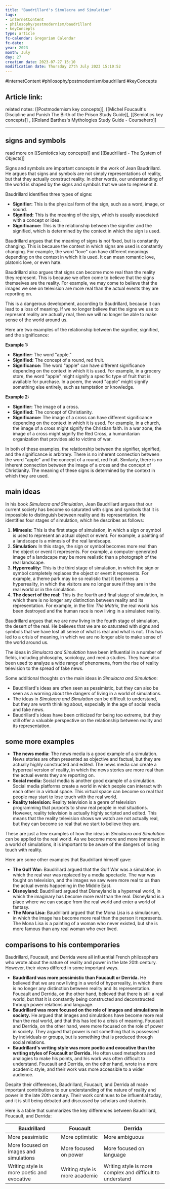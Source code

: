```yaml
---
title: "Baudrillard's Simulacra and Simulation"
tags:
- internetContent
- philosophy/postmodernism/baudrillard
- keyConcepts
type: article
fc-calendar: Gregorian Calendar
fc-date: 
year: 2023
month: July
day: 27
creation date: 2023-07-27 15:10
modification date: Thursday 27th July 2023 15:10:52
---
```


#internetContent #philosophy/postmodernism/baudrillard #keyConcepts 
## Article link:

related notes: [[Postmodernism key concepts]], [[Michel Foucault's Discipline and Punish The Birth of the Prison Study Guide]], [[Semiotics key concepts]] , [[Roland Barthes's Mythologies Study Guide - Coursehero]]
_____

## signs and symbols 

read more on [[Semiotics key concepts]] and [[Baudrillard - The System of Objects]] 

Signs and symbols are important concepts in the work of Jean Baudrillard. He argues that signs and symbols are not simply representations of reality, but that they actually construct reality. In other words, our understanding of the world is shaped by the signs and symbols that we use to represent it.

Baudrillard identifies three types of signs:

- **Signifier:** This is the physical form of the sign, such as a word, image, or sound.
- **Signified:** This is the meaning of the sign, which is usually associated with a concept or idea.
- **Significance:** This is the relationship between the signifier and the signified, which is determined by the context in which the sign is used.

Baudrillard argues that the meaning of signs is not fixed, but is constantly changing. This is because the context in which signs are used is constantly changing. For example, the word "love" can have different meanings depending on the context in which it is used. It can mean romantic love, platonic love, or even hate.

Baudrillard also argues that signs can become more real than the reality they represent. This is because we often come to believe that the signs themselves are the reality. For example, we may come to believe that the images we see on television are more real than the actual events they are reporting on.

This is a dangerous development, according to Baudrillard, because it can lead to a loss of meaning. If we no longer believe that the signs we use to represent reality are actually real, then we will no longer be able to make sense of the world around us.

Here are two examples of the relationship between the signifier, signified, and the significance:

**Example 1:**

- **Signifier:** The word "apple."
- **Signified:** The concept of a round, red fruit.
- **Significance:** The word "apple" can have different significance depending on the context in which it is used. For example, in a grocery store, the word "apple" might signify a specific type of fruit that is available for purchase. In a poem, the word "apple" might signify something else entirely, such as temptation or knowledge.

**Example 2:**

- **Signifier:** The image of a cross.
- **Signified:** The concept of Christianity.
- **Significance:** The image of a cross can have different significance depending on the context in which it is used. For example, in a church, the image of a cross might signify the Christian faith. In a war zone, the image of a cross might signify the Red Cross, a humanitarian organization that provides aid to victims of war.

In both of these examples, the relationship between the signifier, signified, and the significance is arbitrary. There is no inherent connection between the word "apple" and the concept of a round, red fruit. Similarly, there is no inherent connection between the image of a cross and the concept of Christianity. The meaning of these signs is determined by the context in which they are used.

## main ideas 

In his book _Simulacra and Simulation_, Jean Baudrillard argues that our current society has become so saturated with signs and symbols that it is impossible to distinguish between reality and its representation. He identifies four stages of simulation, which he describes as follows:

1. **Mimesis:** This is the first stage of simulation, in which a sign or symbol is used to represent an actual object or event. For example, a painting of a landscape is a mimesis of the real landscape.
2. **Simulation:** In this stage, the sign or symbol becomes more real than the object or event it represents. For example, a computer-generated image of a landscape may be more realistic than a photograph of the real landscape.
3. **Hyperreality:** This is the third stage of simulation, in which the sign or symbol completely replaces the object or event it represents. For example, a theme park may be so realistic that it becomes a hyperreality, in which the visitors are no longer sure if they are in the real world or in the simulation.
4. **The desert of the real:** This is the fourth and final stage of simulation, in which there is no longer any distinction between reality and its representation. For example, in the film _The Matrix_, the real world has been destroyed and the human race is now living in a simulated reality.

Baudrillard argues that we are now living in the fourth stage of simulation, the desert of the real. He believes that we are so saturated with signs and symbols that we have lost all sense of what is real and what is not. This has led to a crisis of meaning, in which we are no longer able to make sense of the world around us.

The ideas in _Simulacra and Simulation_ have been influential in a number of fields, including philosophy, sociology, and media studies. They have also been used to analyze a wide range of phenomena, from the rise of reality television to the spread of fake news.

Some additional thoughts on the main ideas in _Simulacra and Simulation_:

- Baudrillard's ideas are often seen as pessimistic, but they can also be seen as a warning about the dangers of living in a world of simulations.
- The ideas in _Simulacra and Simulation_ can be difficult to understand, but they are worth thinking about, especially in the age of social media and fake news.
- Baudrillard's ideas have been criticized for being too extreme, but they still offer a valuable perspective on the relationship between reality and its representation.

## some more examples 

- **The news media:** The news media is a good example of a simulation. News stories are often presented as objective and factual, but they are actually highly constructed and edited. The news media can create a hyperreal version of reality, in which the news stories are more real than the actual events they are reporting on.
- **Social media:** Social media is another good example of a simulation. Social media platforms create a world in which people can interact with each other in a virtual space. This virtual space can become so real that people may start to lose touch with the real world.
- **Reality television:** Reality television is a genre of television programming that purports to show real people in real situations. However, reality television is actually highly scripted and edited. This means that the reality television shows we watch are not actually real, but they can become so real that we start to believe they are.

These are just a few examples of how the ideas in _Simulacra and Simulation_ can be applied to the real world. As we become more and more immersed in a world of simulations, it is important to be aware of the dangers of losing touch with reality.

Here are some other examples that Baudrillard himself gave:

- **The Gulf War:** Baudrillard argued that the Gulf War was a simulation, in which the real war was replaced by a media spectacle. The war was fought on television, and the images we saw were more real to us than the actual events happening in the Middle East.
- **Disneyland:** Baudrillard argued that Disneyland is a hyperreal world, in which the imaginary has become more real than the real. Disneyland is a place where we can escape from the real world and enter a world of fantasy.
- **The Mona Lisa:** Baudrillard argued that the Mona Lisa is a simulacrum, in which the image has become more real than the person it represents. The Mona Lisa is a painting of a woman who never existed, but she is more famous than any real woman who ever lived.


## comparisons to his contemporaries

Baudrillard, Foucault, and Derrida were all influential French philosophers who wrote about the nature of reality and power in the late 20th century. However, their views differed in some important ways.

- **Baudrillard was more pessimistic than Foucault or Derrida.** He believed that we are now living in a world of hyperreality, in which there is no longer any distinction between reality and its representation. Foucault and Derrida, on the other hand, believed that there is still a real world, but that it is constantly being constructed and deconstructed through power relations and language.
- **Baudrillard was more focused on the role of images and simulations in society.** He argued that images and simulations have become more real than the real world, and that this has led to a crisis of meaning. Foucault and Derrida, on the other hand, were more focused on the role of power in society. They argued that power is not something that is possessed by individuals or groups, but is something that is produced through social relations.
- **Baudrillard's writing style was more poetic and evocative than the writing styles of Foucault or Derrida.** He often used metaphors and analogies to make his points, and his work was often difficult to understand. Foucault and Derrida, on the other hand, wrote in a more academic style, and their work was more accessible to a wider audience.

Despite their differences, Baudrillard, Foucault, and Derrida all made important contributions to our understanding of the nature of reality and power in the late 20th century. Their work continues to be influential today, and it is still being debated and discussed by scholars and students.

Here is a table that summarizes the key differences between Baudrillard, Foucault, and Derrida:

|**Baudrillard**|**Foucault**|**Derrida**|
|---|---|---|
|More pessimistic|More optimistic|More ambiguous|
|More focused on images and simulations|More focused on power|More focused on language|
|Writing style is more poetic and evocative|Writing style is more academic|Writing style is more complex and difficult to understand|
